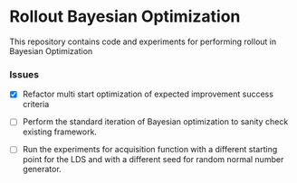 # Rollout Bayesian Optimization
This repository contains code and experiments for performing rollout
in Bayesian Optimization

### Issues
- [x] Refactor multi start optimization of expected improvement success criteria
- [ ] Perform the standard iteration of Bayesian optimization to sanity check existing framework.
- [ ] Run the experiments for acquisition function with a different starting point for the LDS and with
a different seed for random normal number generator.

